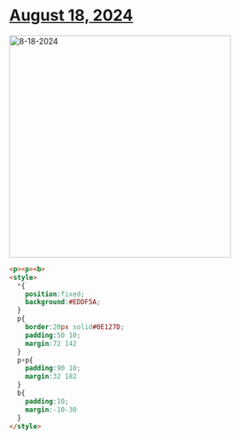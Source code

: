 # [August 18, 2024](https://cssbattle.dev/play/HbhEm2OjfR2gCalmlfQR)

<img src="https://firebasestorage.googleapis.com/v0/b/cssbattleapp.appspot.com/o/user%2Fe6YbeBahWNPT7VpE2rE2p85byxa2%2Ftargets%2Ftarget_FVJCdk5@2x.png?alt=media" width="400" alt="8-18-2024" />

```html
<p><p><b>
<style>
  *{
    position:fixed;
    background:#EDDF5A;
  }
  p{
    border:20px solid#0E127D;
    padding:50 10;
    margin:72 142
  }
  p+p{
    padding:90 10;
    margin:32 182
  }
  b{
    padding:10;
    margin:-10-30
  }
</style>
```
